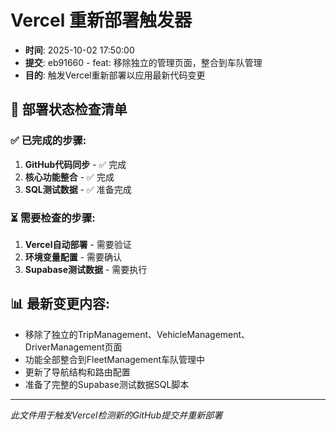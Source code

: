 # Vercel 重新部署触发器

- **时间**: 2025-10-02 17:50:00
- **提交**: eb91660 - feat: 移除独立的管理页面，整合到车队管理
- **目的**: 触发Vercel重新部署以应用最新代码变更

## 🔄 部署状态检查清单

### ✅ 已完成的步骤:
1. **GitHub代码同步** - ✅ 完成
2. **核心功能整合** - ✅ 完成
3. **SQL测试数据** - ✅ 准备完成

### ⏳ 需要检查的步骤:
1. **Vercel自动部署** - 需要验证
2. **环境变量配置** - 需要确认
3. **Supabase测试数据** - 需要执行

## 📊 最新变更内容:
- 移除了独立的TripManagement、VehicleManagement、DriverManagement页面
- 功能全部整合到FleetManagement车队管理中
- 更新了导航结构和路由配置
- 准备了完整的Supabase测试数据SQL脚本

---
*此文件用于触发Vercel检测新的GitHub提交并重新部署*

